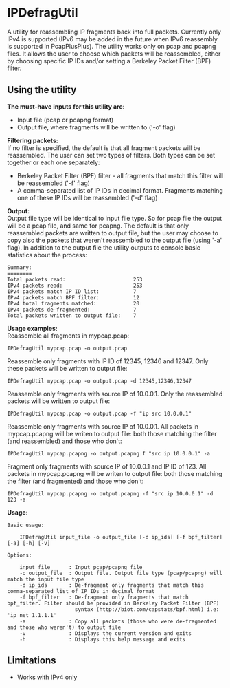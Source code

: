 IPDefragUtil
============

A utility for reassembling IP fragments back into full packets. Currently only IPv4 is supported (IPv6 may be added in the future when IPv6 reassembly
is supported in PcapPlusPlus). The utility works only on pcap and pcapng files. It allows the user to choose which packets will be reassembled, either
by choosing specific IP IDs and/or setting a Berkeley Packet Filter (BPF) filter.


Using the utility
-----------------
**The must-have inputs for this utility are:**  
- Input file (pcap or pcapng format)
- Output file, where fragments will be written to ('-o' flag)

**Filtering packets:**  
If no filter is specified, the default is that all fragment packets will be reassembled.
The user can set two types of filters. Both types can be set together or each one separately:
- Berkeley Packet Filter (BPF) filter - all fragments that match this filter will be reassembled ('-f' flag)
- A comma-separated list of IP IDs in decimal format. Fragments matching one of these IP IDs will be reassembled ('-d' flag)

**Output:**  
Output file type will be identical to input file type. So for pcap file the output will be a pcap file, and same for pcapng.
The default is that only reassembled packets are written to output file, but the user may choose to copy also the packets 
that weren't reassembled to the output file (using '-a' flag).
In addition to the output file the utility outputs to console basic statistics about the process:  

	Summary:
	========
	Total packets read:                      253
	IPv4 packets read:                       253
	IPv4 packets match IP ID list:           7
	IPv4 packets match BPF filter:           12
	IPv4 total fragments matched:            20
	IPv4 packets de-fragmented:              7
	Total packets written to output file:    7

**Usage examples:**  
Reassemble all fragments in mypcap.pcap:  

	IPDefragUtil mypcap.pcap -o output.pcap
	
Reassemble only fragments with IP ID of 12345, 12346 and 12347. Only these packets will be written to output file:  

	IPDefragUtil mypcap.pcap -o output.pcap -d 12345,12346,12347

Reassemble only fragments with source IP of 10.0.0.1. Only the reassembled packets will be written to output file:  

	IPDefragUtil mypcap.pcap -o output.pcap -f "ip src 10.0.0.1"
	
Reassemble only fragments with source IP of 10.0.0.1. All packets in mypcap.pcapng will be writen to output file: both those matching the 
filter (and reassembled) and those who don't:  

	IPDefragUtil mypcap.pcapng -o output.pcapng f "src ip 10.0.0.1" -a

Fragment only fragments with source IP of 10.0.0.1 and IP ID of 123. All packets in mypcap.pcapng will be writen to output file: both those
matching the filter (and fragmented) and those who don't:  

	IPDefragUtil mypcap.pcapng -o output.pcapng -f "src ip 10.0.0.1" -d 123 -a

	
**Usage:**  

	Basic usage:
	
		IPDefragUtil input_file -o output_file [-d ip_ids] [-f bpf_filter] [-a] [-h] [-v]

	Options:

	    input_file      : Input pcap/pcapng file
	    -o output_file  : Output file. Output file type (pcap/pcapng) will match the input file type
	    -d ip_ids       : De-fragment only fragments that match this comma-separated list of IP IDs in decimal format
	    -f bpf_filter   : De-fragment only fragments that match bpf_filter. Filter should be provided in Berkeley Packet Filter (BPF)
	                      syntax (http://biot.com/capstats/bpf.html) i.e: 'ip net 1.1.1.1'
	    -a              : Copy all packets (those who were de-fragmented and those who weren't) to output file
	    -v              : Displays the current version and exits
	    -h              : Displays this help message and exits


Limitations
-----------
- Works with IPv4 only
